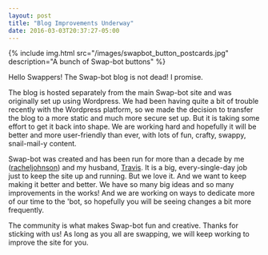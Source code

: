 ```yaml
---
layout: post
title: "Blog Improvements Underway"
date: 2016-03-03T20:37:27-05:00
---
```


{% include img.html src="/images/swapbot_button_postcards.jpg" description="A bunch of Swap-bot buttons" %}

Hello Swappers! The Swap-bot blog is not dead! I promise.

The blog is hosted separately from the main Swap-bot site and was originally set up using Wordpress. We had been having quite a bit of trouble recently with the Wordpress platform, so we made the decision to transfer the blog to a more static and much more secure set up. But it is taking some effort to get it back into shape. We are working hard and hopefully it will be better and more user-friendly than ever, with lots of fun, crafty, swappy, snail-mail-y content.

Swap-bot was created and has been run for more than a decade by me ([racheljohnson](http://www.swap-bot.com/user:racheljohnson)) and my husband, [Travis](http://www.swap-bot.com/user:travisj). It is a big, every-single-day job just to keep the site up and running. But we love it. And we want to keep making it better and better. We have so many big ideas and so many improvements in the works! And we are working on ways to dedicate more of our time to the 'bot, so hopefully you will be seeing changes a bit more frequently.

The community is what makes Swap-bot fun and creative. Thanks for sticking with us! As long as you all are swapping, we will keep working to improve the site for you.
